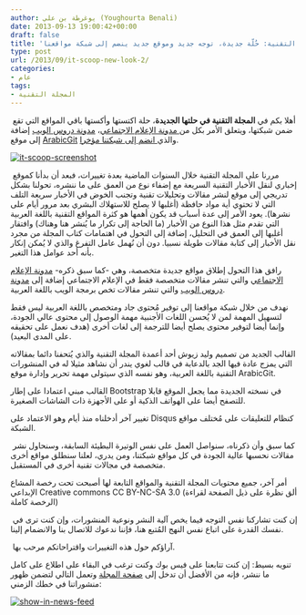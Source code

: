 ```yaml
---
author: يوغرطة بن علي (Youghourta Benali)
date: 2013-09-13 19:00:42+00:00
draft: false
title: 'المجلة التقنية: حُلّة جديدة، توجه جديد وموقع جديد ينضم إلى شبكة مواقعنا'
type: post
url: /2013/09/it-scoop-new-look-2/
categories:
- عام
tags:
- المجلة التقنية
---
```


 أهلا بكم في **المجلة التقنية في حلتها الجديدة**، حلة اكتستها وأكستها باقي المواقع التي تقع ضمن شبكتها، ويتعلق الأمر بكل من[ مدونة الإعلام الاجتماعي](http://socialmedia4arab.com/)، [مدونة دروس الويب](http://www.webtuts.me/) إضافة إلى موقع [ArabicGit](http://www.arabicgit.com/) والذي[ انضم إلى شبكتنا مؤخرا](http://www.it-scoop.com/2013/09/arabic-git/).




[![it-scoop-screenshot](http://www.it-scoop.com/wp-content/uploads/2013/09/it-scoop-screenshot.png)
](http://www.it-scoop.com/wp-content/uploads/2013/09/it-scoop-screenshot.png)




 مررنا على المجلة التقنية خلال السنوات الماضية بعدة تغييرات، فبعد أن بدأنا كموقع إخباري لنقل الأخبار التقنية السريعة مع إضفاء نوع من العمق على ما ننشره، تحولنا بشكل تدريجي إلى موقع لنشر مقالات وتحليلات تقنية وتجنب الخوض في الأخبار سريعة التلف التي لا تحتوي أية مواد حافظة (أغلبها لا يصلح للاستهلاك البشري بعد مرور أيام على نشرها). يعود الأمر إلى عدة أسباب قد يكون أهمها هو كثرة المواقع التقنية باللغة العربية التي تقدم مثل هذا النوع من الأخبار (ما الحاجة إلى تكرار ما يُنشر هنا وهناك) وافتقار أغلبها إلى العمق في التحليل، إضافة إلى التحول في اهتمامات كتاب المجلة من مجرد نقل الأخبار إلى كتابة مقالات طويلة نسبيا. دون أن نُهمل عامل التفرغ والذي لا يُمكن إنكار بأنه أحد عوامل هذا التغير.




رافق هذا التحول إطلاق مواقع جديدة متخصصة، وهي -كما سبق ذكره- [مدونة الإعلام الاجتماعي](http://www.socialmedia4arab.com/) والتي تنشر مقالات متخصصة فقط في الإعلام الاجتماعي إضافة إلى [مدونة دروس الويب](http://webtuts.me/) والتي تنشر مقالات تخص برمجة الويب باللغة العربية.




نهدف من خلال شبكة مواقعنا إلى توفير مُحتوى جاد ومتخصص باللغة العربية ليس فقط لتسهيل المهمة لمن لا يُحسن اللغات الأجنبية مهمة الوصول إلى محتوى عالي الجودة، وإنما أيضا لتوفير محتوى يصلح أيضا للترجمة إلى لغات أخرى (هدف نعمل على تحقيقه على المدى البعيد).




القالب الجديد من تصميم وليد زيوش أحد أعمدة المجلة التقنية والذي يُتحفنا دائما بمقالاته التي يمزج عادة فيها الجد بالدعابة في قالب لغوي يندر أن نشاهد مثيلا له في المنشورات التقنية باللغة العربية، وهو نفسه الذي سيتولى مهمة تحرير وإدارة موقع ArabicGit.




القالب مبني اعتمادا على إطار Bootstrap في نسخته الجديدة مما يجعل الموقع قابلا للتصفح أيضا على الهواتف الذكية أو على الأجهزة ذات الشاشات الصغيرة.




تغيير آخر أدخلناه منذ أيام وهو الاعتماد على Disqus كنظام للتعليقات على مُختلف مواقع الشبكة.




 كما سبق وأن ذكرناه، سنواصل العمل على نفس الوتيرة البطيئة السابقة، وسنحاول نشر مقالات نحسبها عالية الجودة في كل مواقع شبكتنا، ومن يدري، لعلنا سنطلق مواقع أخرى متخصصة في مجالات تقنية أخرى في المستقبل.




أمر آخر، جميع محتويات المجلة التقنية والمواقع التابعة لها أصبحت تحت رخصة المشاع الإبداعي Creative commons CC BY-NC-SA 3.0 (ألق نظرة على ذيل الصفحة لقراءة الرخصة كاملة)




 إن كنت تشاركنا نفس التوجه فيما يخص آلية النشر ونوعية المنشورات، وإن كنت ترى في نفسك القدرة على اتباع نفس النهج المُتبع هنا، فإننا ندعوك للاتصال بنا والانضمام إلينا.




 آراؤكم حول هذه التغييرات واقتراحاتكم مرحب بها.




تنويه بسيط: إن كنت تتابعنا على فيس بوك وكنت ترغب في البقاء على اطلاع على كامل ما ننشر، فإنه من الأفضل أن تدخل إلى [صفحة المجلة](https://www.facebook.com/ITscoopMagazine) وتعمل التالي لتضمن ظهور منشوراتنا في خطك الزمني:




[![show-in-news-feed](http://www.it-scoop.com/wp-content/uploads/2013/09/show-in-news-feed.png)
](http://www.it-scoop.com/wp-content/uploads/2013/09/show-in-news-feed.png)
